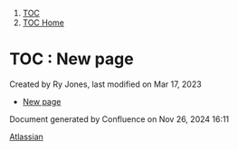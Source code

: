 1. [TOC](index.html)
2. [TOC Home](TOC-Home_22970379.html)

# TOC : New page

Created by Ry Jones, last modified on Mar 17, 2023

- [New page](New-page_22971105.html)

Document generated by Confluence on Nov 26, 2024 16:11

[Atlassian](http://www.atlassian.com/)
